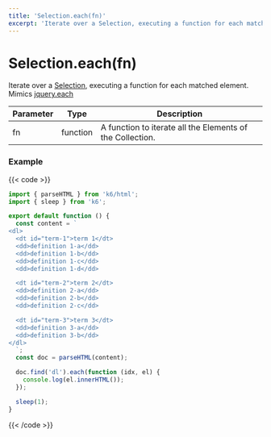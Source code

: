 ```yaml
---
title: 'Selection.each(fn)'
excerpt: 'Iterate over a Selection, executing a function for each matched element.'
---
```


# Selection.each(fn)

Iterate over a [Selection](/javascript-api/k6-html/selection), executing a function for each matched element.
Mimics [jquery.each](https://api.jquery.com/each/)

| Parameter | Type     | Description                                               |
| --------- | -------- | --------------------------------------------------------- |
| fn        | function | A function to iterate all the Elements of the Collection. |

### Example

{{< code >}}

```javascript
import { parseHTML } from 'k6/html';
import { sleep } from 'k6';

export default function () {
  const content = `
<dl>
  <dt id="term-1">term 1</dt>
  <dd>definition 1-a</dd>
  <dd>definition 1-b</dd>
  <dd>definition 1-c</dd>
  <dd>definition 1-d</dd>

  <dt id="term-2">term 2</dt>
  <dd>definition 2-a</dd>
  <dd>definition 2-b</dd>
  <dd>definition 2-c</dd>

  <dt id="term-3">term 3</dt>
  <dd>definition 3-a</dd>
  <dd>definition 3-b</dd>
</dl>
  `;
  const doc = parseHTML(content);

  doc.find('dl').each(function (idx, el) {
    console.log(el.innerHTML());
  });

  sleep(1);
}
```

{{< /code >}}
